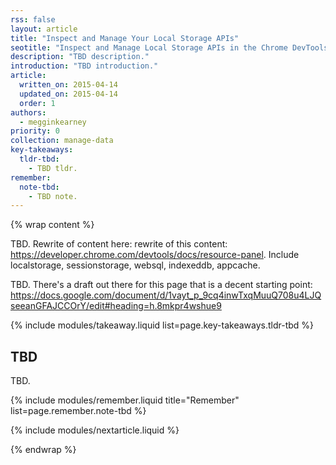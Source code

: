 ```yaml
---
rss: false
layout: article
title: "Inspect and Manage Your Local Storage APIs"
seotitle: "Inspect and Manage Local Storage APIs in the Chrome DevTools Resources Panel"
description: "TBD description."
introduction: "TBD introduction."
article:
  written_on: 2015-04-14
  updated_on: 2015-04-14
  order: 1
authors:
  - megginkearney
priority: 0
collection: manage-data
key-takeaways:
  tldr-tbd:
    - TBD tldr.
remember:
  note-tbd:
    - TBD note.
---
```

{% wrap content %}

TBD. Rewrite of content here: rewrite of this content: https://developer.chrome.com/devtools/docs/resource-panel. Include localstorage, sessionstorage, websql, indexeddb, appcache.

TBD. There's a draft out there for this page that is a decent starting point: https://docs.google.com/document/d/1vayt_p_9cq4inwTxqMuuQ708u4LJQseeanGFAJCCOrY/edit#heading=h.8mkpr4wshue9

{% include modules/takeaway.liquid list=page.key-takeaways.tldr-tbd %}

## TBD

TBD.

{% include modules/remember.liquid title="Remember" list=page.remember.note-tbd %}

{% include modules/nextarticle.liquid %}

{% endwrap %}
